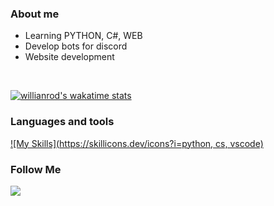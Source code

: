 ### About me
* Learning PYTHON, C#, WEB
* Develop bots for discord
* Website development

<br>

[![willianrod's wakatime stats](https://github-readme-stats.vercel.app/api/wakatime?username=TheFrenk&theme=tokyonight&hide=delphi,ini,other,toml,json,text,c,properties,objective-c)](https://github.com/anuraghazra/github-readme-stats)

### Languages and tools

[![My Skills](https://skillicons.dev/icons?i=python, cs, vscode)](https://skillicons.dev)




### Follow Me
<a href="https://discord.gg/tw4sjC97wP"><img src="https://img.shields.io/badge/Discord-7289DA?style=for-the-badge&logo=discord&logoColor=white"></a>
